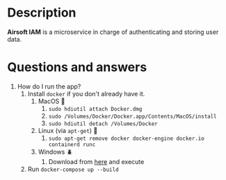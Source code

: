 # Description

**Airsoft IAM** is a microservice in charge of authenticating 
and storing user data.

# Questions and answers
1. How do I run the app?
   1. Install `docker` if you don't already have it.
      1. MacOS 🍐
         1. `sudo hdiutil attach Docker.dmg`
         2. `sudo /Volumes/Docker/Docker.app/Contents/MacOS/install`
         3. `sudo hdiutil detach /Volumes/Docker`
      2. Linux (via `apt-get`) 🦃
         1. `sudo apt-get remove docker docker-engine docker.io containerd runc`
      3. Windows 🪲
         1. Download from [here](https://desktop.docker.com/win/main/amd64/Docker%20Desktop%20Installer.exe) and execute
   2. Run `docker-compose up --build`
